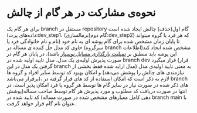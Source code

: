 # نحوه‌ی مشارکت در هر گام از چالش
برای هر گام یک branch مستقل در repository چالش ایجاد شده است (گام اول(حذف داده‌های پرت):dev_step1، گام دوم(نرمالسازی):dev_step2) که هر فرد یا گروه میتواند تا پایان زمان مشخص شده برای گام پوشه ای به نام خود (نام و نام خانوادگی فرد یا سرگروه) حاوی کد مدل حل کننده ی مساله در branch مشخص شده ایجاد کند(اطلاعات این پوشه باید منطبق بر [تمپلیت بارگذاری مسایل نوسپار](https://github.com/Nosepar/Templates/tree/main/Submission) باشد). در پایان هر گام در صورت پذیرش اولیه‌ی یک مدل، مدل تایید اولیه شده در branch dev قرار میگیرد (قرار گرفتن یک مدل در این branch به معنی تایید اولیه‌ی مدل (مدل ارایه شده فقط بخشی از نیازمندی های چالش را پوشش می‌دهد) و امکان بهبود کد توسط سایر افراد و گروه ها برقرار می‌باشد)، لازم به ذکر است که امکان استفاده از کد های قرار گرفته در branch های ذکر شده در صورت نیاز در سایر گام ها توسط هر گروه یا فرد امکان پذیر است. در انتها در صورت دریافت کد مطلوب و مورد پذیرش هر گام توسط صاحب مساله(پوشش دهی کامل معیارهای مشخص شده در صورت مساله) کد تایید شده در branch main با عنوان نام گام قرار خواهد گرفت.
